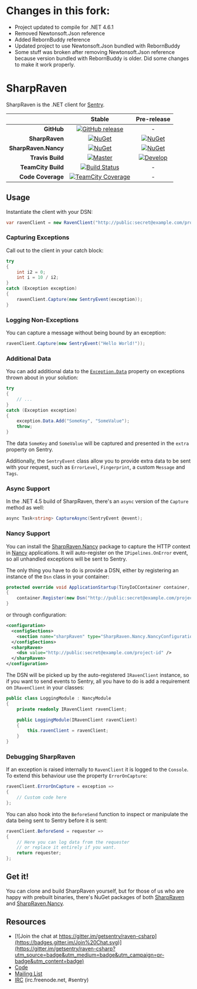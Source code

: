 # Changes in this fork:
- Project updated to compile for .NET 4.6.1
- Removed Newtonsoft.Json reference
- Added RebornBuddy reference
- Updated project to use Newtonsoft.Json bundled with RebornBuddy
- Some stuff was broken after removing Newtonsoft.Json reference because version bundled with RebornBuddy is older. Did some changes to make it work properly.

# SharpRaven

SharpRaven is the .NET client for [Sentry](https://getsentry.com/welcome/).

|                      |             Stable             |      Pre-release     |
| -------------------: | :----------------------------: | :------------------: |
|           **GitHub** |    [![GitHub release][1]][2]   |           -          |
|       **SharpRaven** |       [![NuGet][3]][4]         |   [![NuGet][5]][4]   |
| **SharpRaven.Nancy** |       [![NuGet][6]][7]         |   [![NuGet][8]][7]   |
|     **Travis Build** |   [![Master][12]][14]          | [![Develop][13]][14] |
|   **TeamCity Build** |    [![Build Status][9]][10]    |           -          |
| **Code Coverage**    | [![TeamCity Coverage][11]][10] |           -          |

## Usage
Instantiate the client with your DSN:

```csharp
var ravenClient = new RavenClient("http://public:secret@example.com/project-id");
```

### Capturing Exceptions
Call out to the client in your catch block:

```csharp
try
{
    int i2 = 0;
    int i = 10 / i2;
}
catch (Exception exception)
{
    ravenClient.Capture(new SentryEvent(exception));
}
```

### Logging Non-Exceptions
You can capture a message without being bound by an exception:

```csharp
ravenClient.Capture(new SentryEvent("Hello World!"));
```

### Additional Data
You can add additional data to the
[`Exception.Data`](https://msdn.microsoft.com/en-us/library/system.exception.data.aspx)
property on exceptions thrown about in your solution:

```csharp
try
{
    // ...    
}
catch (Exception exception)
{
    exception.Data.Add("SomeKey", "SomeValue");
    throw;
}
```

The data `SomeKey` and `SomeValue` will be captured and presented in the `extra`
property on Sentry.

Additionally, the `SentryEvent` class allow you to provide extra data to be
sent with your request, such as `ErrorLevel`, `Fingerprint`, a custom `Message`
and `Tags`.

### Async Support
In the .NET 4.5 build of SharpRaven, there's an `async` version of the `Capture`
method as well:

```csharp
async Task<string> CaptureAsync(SentryEvent @event);
```

### Nancy Support
You can install the
[SharpRaven.Nancy](https://www.nuget.org/packages/SharpRaven.Nancy) package to
capture the HTTP context in [Nancy](http://nancyfx.org/) applications. It will
auto-register on the `IPipelines.OnError` event, so all unhandled exceptions
will be sent to Sentry.

The only thing you have to do is provide a DSN, either by registering an
instance of the `Dsn` class in your container:

```csharp
protected override void ApplicationStartup(TinyIoCContainer container, IPipelines pipelines)
{
    container.Register(new Dsn("http://public:secret@example.com/project-id"));
}
```

or through configuration:

```xml
<configuration>
  <configSections>
    <section name="sharpRaven" type="SharpRaven.Nancy.NancyConfiguration, SharpRaven.Nancy" />
  </configSections>
  <sharpRaven>
    <dsn value="http://public:secret@example.com/project-id" />
  </sharpRaven>
</configuration>
```

The DSN will be picked up by the auto-registered `IRavenClient` instance, so if
you want to send events to Sentry, all you have to do is add a requirement on
`IRavenClient` in your classes:

```csharp
public class LoggingModule : NancyModule
{
    private readonly IRavenClient ravenClient;

    public LoggingModule(IRavenClient ravenClient)
    {
        this.ravenClient = ravenClient;
    }
}
````

### Debugging SharpRaven
If an exception is raised internally to `RavenClient` it is logged to the
`Console`. To extend this behaviour use the property `ErrorOnCapture`:

```csharp
ravenClient.ErrorOnCapture = exception =>
{
    // Custom code here
};
````

You can also hook into the `BeforeSend` function to inspect or manipulate the
data being sent to Sentry before it is sent:

```csharp
ravenClient.BeforeSend = requester =>
{
    // Here you can log data from the requester
    // or replace it entirely if you want.
    return requester;
};
```


## Get it!
You can clone and build SharpRaven yourself, but for those of us who are happy
with prebuilt binaries, there's NuGet packages of both
[SharpRaven](https://www.nuget.org/packages/SharpRaven) and
[SharpRaven.Nancy](https://www.nuget.org/packages/SharpRaven.Nancy).

## Resources
* [![Join the chat at https://gitter.im/getsentry/raven-csharp](https://badges.gitter.im/Join%20Chat.svg)](https://gitter.im/getsentry/raven-csharp?utm_source=badge&utm_medium=badge&utm_campaign=pr-badge&utm_content=badge)
* [Code](http://github.com/getsentry/raven-csharp)
* [Mailing List](https://groups.google.com/group/getsentry)
* [IRC](irc://irc.freenode.net/sentry) (irc.freenode.net, #sentry)

 [1]: https://img.shields.io/github/release/getsentry/raven-csharp.svg
 [2]: https://github.com/getsentry/raven-csharp/releases/latest
 [3]: https://img.shields.io/nuget/v/SharpRaven.svg
 [4]: https://www.nuget.org/packages/SharpRaven
 [5]: https://img.shields.io/nuget/vpre/SharpRaven.svg
 [6]: https://img.shields.io/nuget/v/SharpRaven.Nancy.svg
 [7]: https://www.nuget.org/packages/SharpRaven.Nancy
 [8]: https://img.shields.io/nuget/vpre/SharpRaven.Nancy.svg
 [9]: 	https://img.shields.io/teamcity/codebetter/bt1000.svg
[10]: http://teamcity.codebetter.com/viewType.html?buildTypeId=bt1000&guest=1
[11]: https://img.shields.io/teamcity/coverage/bt1000.svg?maxAge=2592000
[12]: https://travis-ci.org/getsentry/raven-csharp.svg?branch=master
[13]: https://travis-ci.org/getsentry/raven-csharp.svg?branch=develop
[14]: https://travis-ci.org/getsentry/raven-csharp
